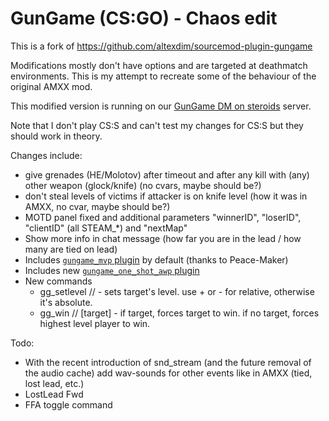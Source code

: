 # GunGame (CS:GO) - Chaos edit

This is a fork of https://github.com/altexdim/sourcemod-plugin-gungame

Modifications mostly don't have options and are targeted at deathmatch environments. This is my attempt
to recreate some of the behaviour of the original AMXX mod.

This modified version is running on our [GunGame DM on steroids](https://funcs.de/gungame) server.

Note that I don't play CS:S and can't test my changes for CS:S but they should work in theory.


Changes include:

  * give grenades (HE/Molotov) after timeout and after any kill with (any) other weapon (glock/knife) (no cvars, maybe should be?)
  * don't steal levels of victims if attacker is on knife level (how it was in AMXX, no cvar, maybe should be?)
  * MOTD panel fixed and additional parameters "winnerID", "loserID", "clientID" (all STEAM_*) and "nextMap"
  * Show more info in chat message (how far you are in the lead / how many are tied on lead)
  * Includes [`gungame_mvp` plugin](https://forums.alliedmods.net/showpost.php?p=1627823&postcount=3105) by default (thanks to Peace-Maker)
  * Includes new [`gungame_one_shot_awp` plugin](https://github.com/2called-chaos/csgo_gungame/blob/master/addons/sourcemod/scripting/gungame_one_shot_awp.sp)
  * New commands
    * gg_setlevel // <target> <level> - sets target's level. use + or - for relative, otherwise it's absolute.
    * gg_win // [target] - if target, forces target to win. if no target, forces highest level player to win.


Todo:

  * With the recent introduction of snd_stream (and the future removal of the audio cache) add wav-sounds for other events like in AMXX (tied, lost lead, etc.)
  * LostLead Fwd
  * FFA toggle command
